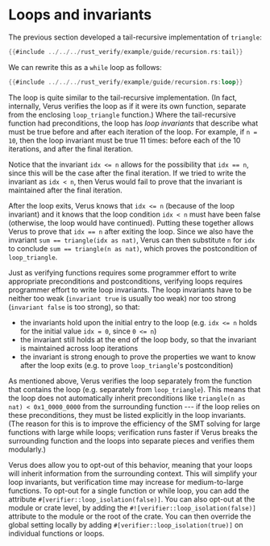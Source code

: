 # Loops and invariants

The previous section developed a tail-recursive implementation of `triangle`:

```rust
{{#include ../../../rust_verify/example/guide/recursion.rs:tail}}
```

We can rewrite this as a `while` loop as follows:

```rust
{{#include ../../../rust_verify/example/guide/recursion.rs:loop}}
```

The loop is quite similar to the tail-recursive implementation.
(In fact, internally, Verus verifies the loop as if it were its own function,
separate from the enclosing `loop_triangle` function.)
Where the tail-recursive function had preconditions,
the loop has *loop invariants* that describe what must
be true before and after each iteration of the loop.
For example, if `n = 10`,
then the loop invariant must be true 11 times:
before each of the 10 iterations,
and after the final iteration.

Notice that the invariant `idx <= n` allows for the possibility that `idx == n`,
since this will be the case after the final iteration.
If we tried to write the invariant as `idx < n`,
then Verus would fail to prove that the invariant is maintained after the final iteration.

After the loop exits,
Verus knows that `idx <= n` (because of the loop invariant)
and it knows that the loop condition `idx < n` must have been false
(otherwise, the loop would have continued).
Putting these together allows Verus to prove that `idx == n` after exiting the loop.
Since we also have the invariant `sum == triangle(idx as nat)`,
Verus can then substitute `n` for `idx` to conclude `sum == triangle(n as nat)`,
which proves the postcondition of `loop_triangle`.

Just as verifying functions requires some programmer effort to write
appropriate preconditions and postconditions,
verifying loops requires programmer effort to write loop invariants.
The loop invariants have to be neither too weak (`invariant true` is usually too weak)
nor too strong (`invariant false` is too strong),
so that:
- the invariants hold upon the initial entry to the loop
  (e.g. `idx <= n` holds for the initial value `idx = 0`, since `0 <= n`)
- the invariant still holds at the end of the loop body,
  so that the invariant is maintained across loop iterations
- the invariant is strong enough to prove the properties we want
  to know after the loop exits (e.g. to prove `loop_triangle`'s postcondition)

As mentioned above,
Verus verifies the loop separately from the function that contains the loop
(e.g. separately from `loop_triangle`).
This means that the loop does not automatically inherit preconditions
like `triangle(n as nat) < 0x1_0000_0000` from the surrounding function ---
if the loop relies on these preconditions,
they must be listed explicitly in the loop invariants.
(The reason for this is to improve the efficiency of the SMT solving
for large functions with large while loops;
verification runs faster if Verus breaks the surrounding function and the loops into separate pieces
and verifies them modularly.)

Verus does allow you to opt-out of this behavior, meaning that your loops will inherit
information from the surrounding context.  This will simplify your loop invariants,
but verification time may increase for medium-to-large functions.
To opt-out for a single function or while loop, you can add the attribute 
`#[verifier::loop_isolation(false)]`.  You can also opt-out at the module or
crate level, by adding the `#![verifier::loop_isolation(false)]` attribute
to the module or the root of the crate.  You can then override the global
setting locally by adding `#[verifier::loop_isolation(true)]` on individual
functions or loops.

